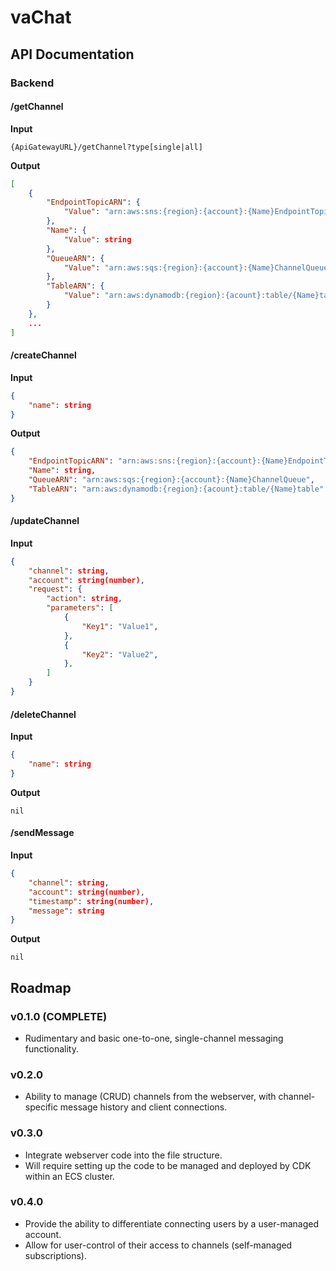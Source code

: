 # vaChat


## API Documentation
### Backend

#### /getChannel
**Input**
```http
{ApiGatewayURL}/getChannel?type[single|all]
```
**Output**
```json
[
    {
        "EndpointTopicARN": {
            "Value": "arn:aws:sns:{region}:{account}:{Name}EndpointTopic"
        },
        "Name": {
            "Value": string
        },
        "QueueARN": {
            "Value": "arn:aws:sqs:{region}:{account}:{Name}ChannelQueue" 
        },
        "TableARN": {
            "Value": "arn:aws:dynamodb:{region}:{acount}:table/{Name}table" 
        }
    },
    ...
]
```

#### /createChannel
**Input**
```json
{
    "name": string
}
```
**Output**
```json
{
    "EndpointTopicARN": "arn:aws:sns:{region}:{account}:{Name}EndpointTopic",
    "Name": string,
    "QueueARN": "arn:aws:sqs:{region}:{account}:{Name}ChannelQueue",
    "TableARN": "arn:aws:dynamodb:{region}:{acount}:table/{Name}table"
}
```

#### /updateChannel
**Input**
```json
{
    "channel": string,
    "account": string(number),
    "request": {
        "action": string,
        "parameters": [
            {
                "Key1": "Value1",
            },
            {
                "Key2": "Value2",
            },
        ]
    }
}
```


#### /deleteChannel
**Input**
```json
{
    "name": string
}
```
**Output**
```
nil
```

#### /sendMessage
**Input**
```json
{
    "channel": string,
    "account": string(number),
    "timestamp": string(number),
    "message": string
}
```
**Output**
```
nil
```

## Roadmap
### v0.1.0 (COMPLETE)
* Rudimentary and basic one-to-one, single-channel messaging functionality.
### v0.2.0
* Ability to manage (CRUD) channels from the webserver, with channel-specific message history and client connections.
### v0.3.0
* Integrate webserver code into the file structure. 
* Will require setting up the code to be managed and deployed by CDK within an ECS cluster.
### v0.4.0
* Provide the ability to differentiate connecting users by a user-managed account.
* Allow for user-control of their access to channels (self-managed subscriptions).